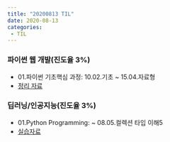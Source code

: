 ```yaml
---
title: "20200813 TIL"
date: 2020-08-13
categories: 
 - TIL
---  
```


### 파이썬 웹 개발(진도율 3%)  
 - 01.파이썬 기초핵심 과정: 10.02.기초 ~ 15.04.자료형  
 - [정리 자료](https://github.com/SuyeonChoi/TIL/commit/7c2bab8b1a43f105f56f310c87d002813e018d69#diff-51d7250f9b7d7a697cbc9b4671aaa212)

### 딥러닝/인공지능(진도율 3%)  
 - 01.Python Programming: ~ 08.05.컬렉션 타입 이해5  
 - [실습자료](https://github.com/SuyeonChoi/TIL/blob/master/Deep%20Learning(A.I.)/01.%20Python%20Programming/Chapter%2002%20-%2003.%20%EC%BB%AC%EB%A0%89%EC%85%98%20%ED%83%80%EC%9E%85%EC%9D%98%20%EC%9D%B4%ED%95%B4(dict%2C%20set).ipynb)  